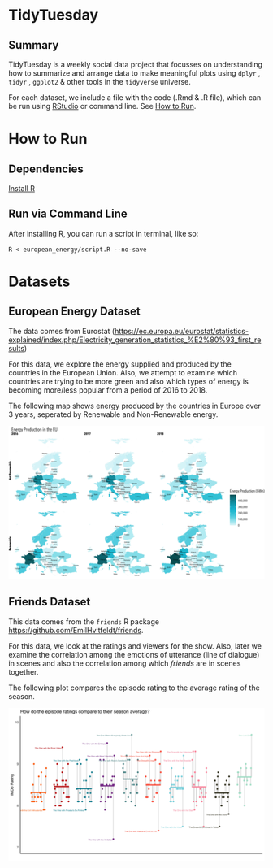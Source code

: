 # TidyTuesday

## Summary

TidyTuesday is a weekly social data project that focusses on understanding how to summarize and arrange data to make meaningful plots using  ````dplyr```` , ````tidyr```` , ````ggplot2```` & other tools in the ````tidyverse```` universe.

For each dataset, we include a file with the code (.Rmd & .R file), which can be run using [RStudio](https://rstudio.com/products/rstudio/download/) or command line. See [How to Run](#how-to-run).

# How to Run  

## Dependencies

[Install R](https://cran.rstudio.com/)

## Run via Command Line

After installing R, you can run a script in terminal, like so:
```shell
R < european_energy/script.R --no-save
```

# Datasets

## European Energy Dataset  
The data comes from Eurostat (https://ec.europa.eu/eurostat/statistics-explained/index.php/Electricity_generation_statistics_%E2%80%93_first_results)  

For this data, we explore the energy supplied and produced by the countries in the European Union. Also, we attempt to examine which countries are trying to be more green and also which types of energy is becoming more/less popular from a period of 2016 to 2018.  

The following map shows energy produced by the countries in Europe over 3 years, seperated by Renewable and Non-Renewable energy.

![European Energy Map](https://github.com/JasKainth/TidyTuesday/blob/master/european_energy/european_energy_map.jpg)

## Friends Dataset

This data comes from the ```friends``` R package https://github.com/EmilHvitfeldt/friends.

For this data, we look at the ratings and viewers for the show. Also, later we examine the correlation among the emotions of utterance (line of dialogue) in scenes and also the correlation among which *friends* are in scenes together.

The following plot compares the episode rating to the average rating of the season.  

![Friends Plot](https://github.com/JasKainth/TidyTuesday/blob/master/friends/friends_avg_ratings.jpg)

